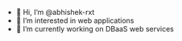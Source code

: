 - 👋 Hi, I’m @abhishek-rxt
- 👀 I’m interested in web applications
- 🌱 I’m currently working on DBaaS web services

<!---
abhishek-rxt/abhishek-rxt is a ✨ special ✨ repository because its `README.md` (this file) appears on your GitHub profile.
You can click the Preview link to take a look at your changes.
--->
